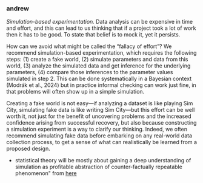 ### andrew
_Simulation-based experimentation._ Data analysis can be expensive in time and effort, and this can lead to us thinking that if a project took a lot of work then it has to be good. To state that belief is to mock it, yet it persists.

How can we avoid what might be called the “fallacy of effort”? We recommend simulation-based experimentation, which requires the following steps: (1) create a fake world, (2) simulate parameters and data from this world, (3) analyze the simulated data and get inference for the underlying parameters, (4) compare those inferences to the parameter values simulated in step 2. This can be done systematically in a Bayesian context (Modrák et al., 2024) but in practice informal checking can work just fine, in that problems will often show up in a simple simulation.

Creating a fake world is not easy—if analyzing a dataset is like playing Sim City, simulating fake data is like writing Sim City—but this effort can be well worth it, not just for the benefit of uncovering problems and the increased confidence arising from successful recovery, but also because constructing a simulation experiment is a way to clarify our thinking. Indeed, we often recommend simulating fake data before embarking on any real-world data collection process, to get a sense of what can realistically be learned from a proposed design.

- statistical theory will be mostly about gaining a deep understanding of simulation as profitable abstraction of counter-factually repeatable phenomenon" from [here]()